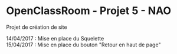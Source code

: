 OpenClassRoom - Projet 5 - NAO
========

Projet de création de site

14/04/2017 : Mise en place du Squelette<br>
15/04/2017 : Mise en place du bouton "Retour en haut de page"